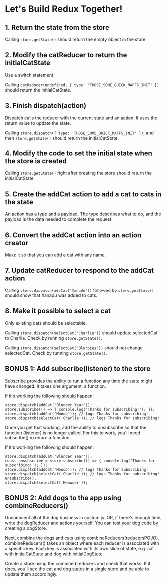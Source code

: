 # Let's Build Redux Together!

## 1. Return the state from the store
Calling `store.getState()` should return the empty object in the store.

## 2. Modify the catReducer to return the initialCatState
Use a switch statement.

Calling `catReducer(undefined, { type: 'THOSE_SOME_QUICK_MAFFS_INIT' })` should return the initialCatState.

## 3. Finish dispatch(action)
Dispatch calls the reducer with the current state and an action. It uses the return value to update the state.

Calling `store.dispatch({ type: 'THOSE_SOME_QUICK_MAFFS_INIT' })`, and then `store.getState()` should return the initialCatState.

## 4. Modify the code to set the initial state when the store is created
Calling `store.getState()` right after creating the store should return the initialCatState.

## 5. Create the addCat action to add a cat to cats in the state
An action has a type and a payload. The type describes what to do, and the payload is the data needed to complete the request.

## 6. Convert the addCat action into an action creator
Make it so that you can add a cat with any name.

## 7. Update catReducer to respond to the addCat action
Calling `store.dispatch(addCat('Xanadu'))` followed by `store.getState()` should show that Xanadu was added to cats.

## 8. Make it possible to select a cat
Only existing cats should be selectable.

Calling `store.dispatch(selectCat('Charlie'))` should update selectedCat to Charlie. Check by running `store.getState()`.

Calling `store.dispatch(selectCat('Blurpies'))` should not change selectedCat. Check by running `store.getState()`.


## BONUS 1: Add subscribe(listener) to the store
Subscribe provides the ability to run a function any time the state might have changed. It takes one argument, a function.

If it's working the following should happen:
```
store.dispatch(addCat('Blunder Year'));
store.subscribe(() => { console.log('Thanks for subscribing!'); });
store.dispatch(addCat('Moooo')); // logs Thanks for subscribing!
store.dispatch(selectCat('Charlie')); // logs Thanks for subscribing!
```

Once you get that working, add the ability to unsubscribe so that the function (listener) is no longer called. For this to work, you'll need subscribe() to return a function.

If it's working the following should happen:
```
store.dispatch(addCat('Blunder Year'));
const unsubscribe = store.subscribe(() => { console.log('Thanks for subscribing!'); });
store.dispatch(addCat('Moooo')); // logs Thanks for subscribing!
store.dispatch(selectCat('Charlie')); // logs Thanks for subscribing!
unsubscribe();
store.dispatch(selectCat('Meowser'));
```

## BONUS 2: Add dogs to the app using combineReducers()
Uncomment all of the dog business in custom.js. OR, if there's enough time, write the dogReducer and actions yourself. You can test your dog code by creating a dogStore.

Next, combine the dogs and cats using combineReducers(reducersPOJO). combineReducers() takes an object where each reducer is associated with a specific key. Each key is associated with its own slice of state, e.g. cat with initialCatState and dog with initialDogState.

Create a store using the combined reducers and check that works. If it does, you'll see the cat and dog states in a single store and be able to update them accordingly.
